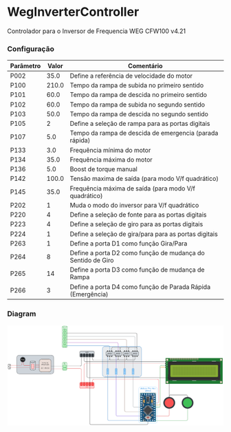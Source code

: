 # WegInverterController

Controlador para o Inversor de Frequencia WEG CFW100 v4.21

### Configuração

| Parâmetro | Valor | Comentário                                                  |
| --------- | ----- | ----------------------------------------------------------- |
| P002      | 35.0  | Define a referência de velocidade do motor                  |
| P100      | 210.0 | Tempo da rampa de subida no primeiro sentido                |
| P101      | 60.0  | Tempo da rampa de descida no primeiro sentido               |
| P102      | 60.0  | Tempo da rampa de subida no segundo sentido                 |
| P103      | 50.0  | Tempo da rampa de descida no segundo sentido                |
| P105      | 2     | Define a seleção de rampa para as portas digitais           |
| P107      | 5.0   | Tempo da rampa de descida de emergencia (parada rápida)     |
| P133      | 3.0   | Frequência mínima do motor                                  |
| P134      | 35.0  | Frequência máxima do motor                                  |
| P136      | 5.0   | Boost de torque manual                                      |
| P142      | 100.0 | Tensão maxima de saída (para modo V/f quadrático)           |
| P145      | 35.0  | Frequência máxima de saída (para modo V/f quadrático)       |
| P202      | 1     | Muda o modo do inversor para V/f quadrático                 |
| P220      | 4     | Define a seleção de fonte para as portas digitais           |
| P223      | 4     | Define a seleção de giro para as portas digitais            |
| P224      | 1     | Define a seleção de gira/para para as portas digitais       |
| P263      | 1     | Define a porta D1 como função Gira/Para                     |
| P264      | 8     | Define a porta D2 como função de mudança do Sentido de Giro |
| P265      | 14    | Define a porta D3 como função de mudança de Rampa           |
| P266      | 3     | Define a porta D4 como função de Parada Rápida (Emergência) |

### Diagram

<p align="center">
  <img src="Docs/WegControllerDiagram.png" alt="Diagram">
</p>
